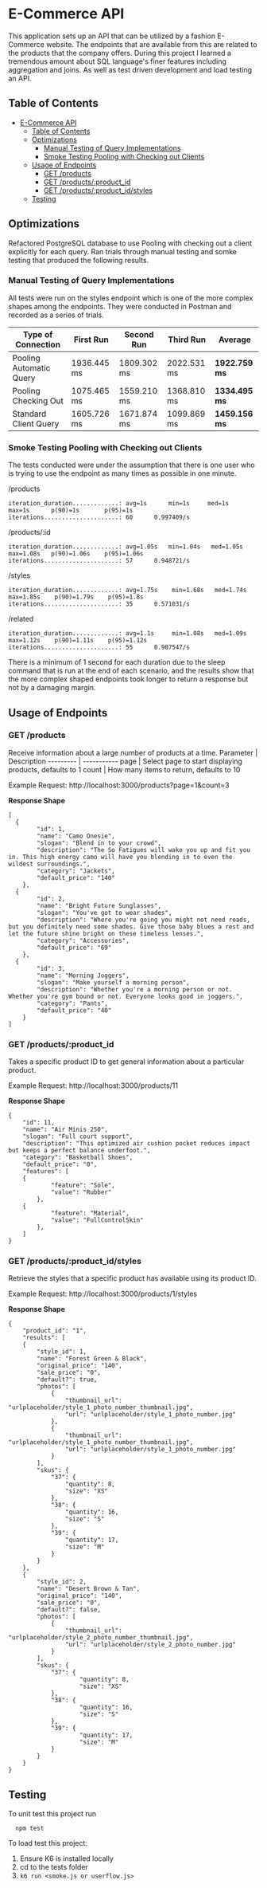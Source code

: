 
# E-Commerce API

This application sets up an API that can be utilized by a fashion E-Commerce website. The endpoints that are available from this are related to the products that the company offers. During this project I learned a tremendous amount about SQL language's finer features including aggregation and joins. As well as test driven development and load testing an API.

## Table of Contents

- [E-Commerce API](#e-commerce-api)
  * [Table of Contents](#table-of-contents)
  * [Optimizations](#optimizations)
    + [Manual Testing of Query Implementations](#manual-testing-of-query-implementations)
    + [Smoke Testing Pooling with Checking out Clients](#smoke-testing-pooling-with-checking-out-clients)
  * [Usage of Endpoints](#usage-of-endpoints)
    + [GET /products](#get--products)
    + [GET /products/:product_id](#get--products--product-id)
    + [GET /products/:product_id/styles](#get--products--product-id-styles)
  * [Testing](#testing)

## Optimizations

Refactored PostgreSQL database to use Pooling with checking out a client explicitly for each query. Ran trials through manual testing and somke testing that produced the following results.

### Manual Testing of Query Implementations
All tests were run on the styles endpoint which is one of the more complex shapes among the endpoints. They were conducted in Postman and recorded as a series of trials.

Type of Connection | First Run | Second Run | Third Run | __Average__
------------------ | --------- | ---------- | ---------- | ------------
Pooling Automatic Query | 1936.445 ms | 1809.302 ms | 2022.531 ms | __1922.759 ms__
Pooling Checking Out | 1075.465 ms | 1559.210 ms | 1368.810 ms | __1334.495 ms__
Standard Client Query | 1605.726 ms | 1671.874 ms | 1099.869 ms | __1459.156 ms__

### Smoke Testing Pooling with Checking out Clients
The tests conducted were under the assumption that there is one user who is trying to use the endpoint as many times as possible in one minute.

/products
```
iteration_duration.............: avg=1s      min=1s     med=1s      max=1s      p(90)=1s       p(95)=1s
iterations.....................: 60      0.997409/s
```

/products/:id
```
iteration_duration.............: avg=1.05s   min=1.04s   med=1.05s   max=1.08s   p(90)=1.06s    p(95)=1.06s
iterations.....................: 57      0.948721/s
```

/styles
```
iteration_duration.............: avg=1.75s    min=1.68s   med=1.74s    max=1.85s    p(90)=1.79s    p(95)=1.8s
iterations.....................: 35      0.571031/s
```

/related
```
iteration_duration.............: avg=1.1s     min=1.08s   med=1.09s   max=1.12s    p(90)=1.11s    p(95)=1.12s
iterations.....................: 55      0.907547/s
```

There is a minimum of 1 second for each duration due to the sleep command that is run at the end of each scenario, and the results show that the more complex shaped endpoints took longer to return a response but not by a damaging margin.
## Usage of Endpoints

### GET /products
Receive information about a large number of products at a time.
Parameter | Description
--------- | -----------
page | Select page to start displaying products, defaults to 1
count | How many items to return, defaults to 10

Example Request: http://localhost:3000/products?page=1&count=3

__Response Shape__
```
[
  {
        "id": 1,
        "name": "Camo Onesie",
        "slogan": "Blend in to your crowd",
        "description": "The So Fatigues will wake you up and fit you in. This high energy camo will have you blending in to even the wildest surroundings.",
        "category": "Jackets",
        "default_price": "140"
    },
  {
        "id": 2,
        "name": "Bright Future Sunglasses",
        "slogan": "You've got to wear shades",
        "description": "Where you're going you might not need roads, but you definitely need some shades. Give those baby blues a rest and let the future shine bright on these timeless lenses.",
        "category": "Accessories",
        "default_price": "69"
    },
  {
        "id": 3,
        "name": "Morning Joggers",
        "slogan": "Make yourself a morning person",
        "description": "Whether you're a morning person or not. Whether you're gym bound or not. Everyone looks good in joggers.",
        "category": "Pants",
        "default_price": "40"
    }
]
```

### GET /products/:product_id

Takes a specific product ID to get general information about a particular product.

Example Request: http://localhost:3000/products/11

__Response Shape__
```
{
    "id": 11,
    "name": "Air Minis 250",
    "slogan": "Full court support",
    "description": "This optimized air cushion pocket reduces impact but keeps a perfect balance underfoot.",
    "category": "Basketball Shoes",
    "default_price": "0",
    "features": [
  	{
            "feature": "Sole",
            "value": "Rubber"
        },
  	{
            "feature": "Material",
            "value": "FullControlSkin"
        },
    ]
}
```

### GET /products/:product_id/styles

Retrieve the styles that a specific product has available using its product ID.

Example Request: http://localhost:3000/products/1/styles

__Response Shape__
```
{
    "product_id": "1",
    "results": [
  	{
        "style_id": 1,
        "name": "Forest Green & Black",
        "original_price": "140",
        "sale_price": "0",
        "default?": true,
        "photos": [
            {
                "thumbnail_url": "urlplaceholder/style_1_photo_number_thumbnail.jpg",
                "url": "urlplaceholder/style_1_photo_number.jpg"
            },
            {
                "thumbnail_url": "urlplaceholder/style_1_photo_number_thumbnail.jpg",
                "url": "urlplaceholder/style_1_photo_number.jpg"
            }
        ],
        "skus": {
            "37": {
                "quantity": 8,
                "size": "XS"
            },
            "38": {
                "quantity": 16,
                "size": "S"
            },
            "39": {
                "quantity": 17,
                "size": "M"
            }
        }
    },
    {
        "style_id": 2,
        "name": "Desert Brown & Tan",
        "original_price": "140",
        "sale_price": "0",
        "default?": false,
        "photos": [
            {
                "thumbnail_url": "urlplaceholder/style_2_photo_number_thumbnail.jpg",
                "url": "urlplaceholder/style_2_photo_number.jpg"
            }
        ],
        "skus": {
            "37": {
                    "quantity": 8,
                    "size": "XS"
            },
            "38": {
                    "quantity": 16,
                    "size": "S"
            },
            "39": {
                    "quantity": 17,
                    "size": "M"
            }
        }   
    }
}
```
## Testing

To unit test this project run
```
  npm test
```

To load test this project:
1. Ensure K6 is installed locally
2. cd to the tests folder
3. `k6 run <smoke.js or userflow.js>`
